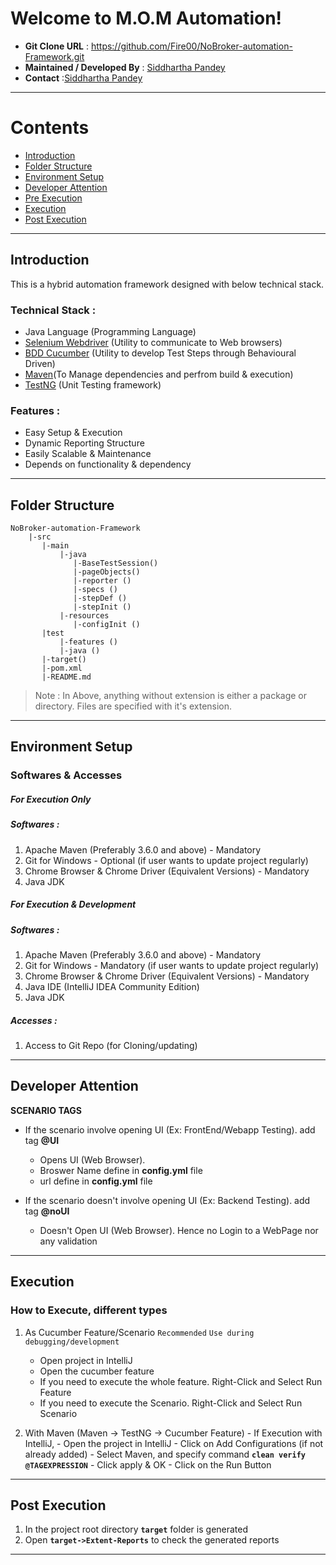 # Welcome to M.O.M Automation!

- **Git Clone URL** : https://github.com/Fire00/NoBroker-automation-Framework.git
- **Maintained / Developed By** : [Siddhartha Pandey](pandeysiddhartha007@gmail.com)
- **Contact** :[Siddhartha Pandey](pandeysiddhartha007@gmail.com)
------

# Contents

- [Introduction](#introduction)
- [Folder Structure](#folder-structure)
- [Environment Setup](#environment-setup)
- [Developer Attention](#developer-attention)
- [Pre Execution](#pre-execution)
- [Execution](#execution)
- [Post Execution](#post-execution)

------

## Introduction

This is a hybrid automation framework designed with below technical stack.

### Technical Stack :

- Java Language (Programming Language)
- [Selenium Webdriver](https://selenium.dev) (Utility to communicate to Web browsers)
- [BDD Cucumber](https://cucumber.io) (Utility to develop Test Steps through Behavioural Driven)
- [Maven](https://maven.apache.org)(To Manage dependencies and perfrom build & execution)
- [TestNG](https://testng.org) (Unit Testing framework)

### Features :

- Easy Setup & Execution
- Dynamic Reporting Structure
- Easily Scalable & Maintenance
- Depends on functionality & dependency
------

## Folder Structure

```
NoBroker-automation-Framework
    |-src
       |-main
           |-java
              |-BaseTestSession()
              |-pageObjects()
              |-reporter ()
              |-specs ()
              |-stepDef ()
              |-stepInit ()
           |-resources
              |-configInit ()
       |test
           |-features ()
           |-java ()
       |-target()
       |-pom.xml
       |-README.md
```              

> Note : In Above, anything without extension is either a package or directory. Files are specified with it's extension.

------

## Environment Setup

### Softwares & Accesses

##### For Execution Only

##### Softwares :

1. Apache Maven (Preferably 3.6.0 and above) - Mandatory
2. Git for Windows - Optional (if user wants to update project regularly)
3. Chrome Browser & Chrome Driver (Equivalent Versions) - Mandatory
4. Java JDK


##### For Execution & Development

##### Softwares :

1. Apache Maven (Preferably 3.6.0 and above) - Mandatory
2. Git for Windows - Mandatory (if user wants to update project regularly)
3. Chrome Browser & Chrome Driver (Equivalent Versions) - Mandatory
4. Java IDE (IntelliJ IDEA Community Edition)
5. Java JDK

##### Accesses :

1. Access to Git Repo (for Cloning/updating)

------ 

## Developer Attention

**SCENARIO TAGS**
- If the scenario involve opening UI (Ex: FrontEnd/Webapp Testing). add tag **@UI**
    - Opens UI (Web Browser).
    - Broswer Name define in 
     **config.yml** file
    - url define in 
     **config.yml** file

 

- If the scenario doesn't involve opening UI (Ex: Backend Testing). add tag **@noUI**
    - Doesn't Open UI (Web Browser). Hence no Login to a WebPage nor any validation


------ 
## Execution

### How to Execute, different types

1. As Cucumber Feature/Scenario `Recommended` `Use during debugging/development`
    - Open project in IntelliJ
    - Open the cucumber feature
    - If you need to execute the whole feature. Right-Click and Select Run Feature
    - If you need to execute the Scenario. Right-Click and Select Run Scenario

2. With Maven (Maven -> TestNG -> Cucumber Feature)
       - If Execution with IntelliJ,
        - Open the project in IntelliJ
        - Click on Add Configurations (if not already added)
        - Select Maven, and specify command **`clean verify @TAGEXPRESSION`**
        - Click apply & OK
        - Click on the Run Button


------

## Post Execution

1. In the project root directory **`target`** folder is generated
2. Open **`target->Extent-Reports`** to check the generated reports
------
